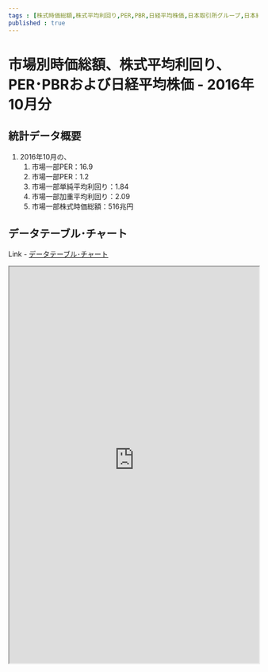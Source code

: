 ```yaml
--- 
tags : [株式時価総額,株式平均利回り,PER,PBR,日経平均株価,日本取引所グループ,日本経済新聞社] 
published : true
---
```

# 市場別時価総額、株式平均利回り、PER･PBRおよび日経平均株価 - 2016年10月分
## 統計データ概要

1. 2016年10月の、
	1. 市場一部PER：16.9
	1. 市場一部PER：1.2
	1. 市場一部単純平均利回り：1.84
	1. 市場一部加重平均利回り：2.09
	1. 市場一部株式時価総額：516兆円
	
## データテーブル･チャート
Link - [データテーブル･チャート](http://knowledgevault.saecanet.com/charts/am-consulting.co.jp-equitySecurities.html)
<iframe src="http://knowledgevault.saecanet.com/charts/am-consulting.co.jp-equitySecurities.html" width="100%" height="800px"></iframe>
